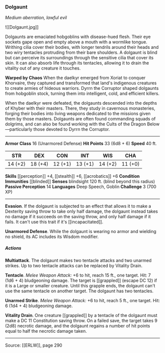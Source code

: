 ### Dolgaunt
_Medium aberration, lawful evil_

![[Dolgaunt.jpg]]

Dolgaunts are emaciated hobgoblins with disease-hued flesh. Their eye sockets gape open and empty above a mouth with a wormlike tongue. Writhing cilia cover their bodies, with longer tendrils around their heads and two wiry tentacles protruding from their bare shoulders. A dolgaunt is blind but can perceive its surroundings through the sensitive cilia that cover its skin. It can also absorb life through its tentacles, allowing it to drain the vitality out of any creature it touches.

**Warped by Chaos** When the daelkyr emerged from Xoriat to conquer Khorvaire, they captured and transformed that land's indigenous creatures to create armies of hideous warriors. Dyrrn the Corruptor shaped dolgaunts from hobgoblin stock, turning them into intelligent, cold, and efficient killers.

When the daelkyr were defeated, the dolgaunts descended into the depths of Khyber with their masters. There, they study in cavernous monasteries, forging their bodies into living weapons dedicated to the missions given them by those masters. Dolgaunts are often found commanding squads of dolgrims, and can also be found working with the Cults of the Dragon Below—particularly those devoted to Dyrrn the Corruptor.






---

**Armor Class** 16 (Unarmored Defense)
**Hit Points** 33 (6d8 + 6)
**Speed** 40 ft.

| STR     | DEX     | CON     | INT     | WIS     | CHA     |
|---------|---------|---------|---------|---------|---------|
| 14 (+2) | 18 (+4) | 12 (+1) | 13 (+1) | 14 (+2) | 11 (+0) |

**Skills** [[perception]] +4, [[stealth]] +6, [[acrobatics]] +6
**Condition Immunities** [[blinded]]
**Senses** blindsight 120 ft. (blind beyond this radius)
**Passive Perception** 14
**Languages** Deep Speech, Goblin
**Challenge** 3 (700 XP)

---

**Evasion**. If the dolgaunt is subjected to an effect that allows it to make a Dexterity saving throw to take only half damage, the dolgaunt instead takes no damage if it succeeds on the saving throw, and only half damage if it fails. It can't use this trait if it's [[incapacitated]].

**Unarmored Defense**. While the dolgaunt is wearing no armor and wielding no shield, its AC includes its Wisdom modifier.

##### Actions
**Multiattack**. The dolgaunt makes two tentacle attacks and two unarmed strikes. Up to two tentacle attacks can be replaced by Vitality Drain.

**Tentacle**. _Melee Weapon Attack:_ +6 to hit, reach 15 ft., one target. Hit: 7 (1d6 + 4) bludgeoning damage. The target is [[grappled]] (escape DC 12) if it is a Large or smaller creature. Until this grapple ends, the dolgaunt can't use the same tentacle on another target. The dolgaunt has two tentacles.

**Unarmed Strike**. _Melee Weapon Attack:_ +6 to hit, reach 5 ft., one target. Hit: 6 (1d4 + 4) bludgeoning damage.

**Vitality Drain**. One creature [[grappled]] by a tentacle of the dolgaunt must make a DC 11 Constitution saving throw. On a failed save, the target takes 9 (2d8) necrotic damage, and the dolgaunt regains a number of hit points equal to half the necrotic damage taken.


---

Source: [[ERLW]], page 290
